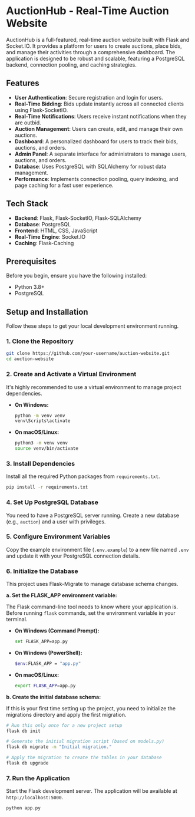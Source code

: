 # AuctionHub - Real-Time Auction Website

AuctionHub is a full-featured, real-time auction website built with Flask and Socket.IO. It provides a platform for users to create auctions, place bids, and manage their activities through a comprehensive dashboard. The application is designed to be robust and scalable, featuring a PostgreSQL backend, connection pooling, and caching strategies.

## Features

- **User Authentication**: Secure registration and login for users.
- **Real-Time Bidding**: Bids update instantly across all connected clients using Flask-SocketIO.
- **Real-Time Notifications**: Users receive instant notifications when they are outbid.
- **Auction Management**: Users can create, edit, and manage their own auctions.
- **Dashboard**: A personalized dashboard for users to track their bids, auctions, and orders.
- **Admin Panel**: A separate interface for administrators to manage users, auctions, and orders.
- **Database**: Uses PostgreSQL with SQLAlchemy for robust data management.
- **Performance**: Implements connection pooling, query indexing, and page caching for a fast user experience.

## Tech Stack

- **Backend**: Flask, Flask-SocketIO, Flask-SQLAlchemy
- **Database**: PostgreSQL
- **Frontend**: HTML, CSS, JavaScript
- **Real-Time Engine**: Socket.IO
- **Caching**: Flask-Caching

## Prerequisites

Before you begin, ensure you have the following installed:
- Python 3.8+
- PostgreSQL

## Setup and Installation

Follow these steps to get your local development environment running.

### 1. Clone the Repository

```bash
git clone https://github.com/your-username/auction-website.git
cd auction-website
```

### 2. Create and Activate a Virtual Environment

It's highly recommended to use a virtual environment to manage project dependencies.

- **On Windows:**
  ```bash
  python -m venv venv
  venv\Scripts\activate
  ```

- **On macOS/Linux:**
  ```bash
  python3 -m venv venv
  source venv/bin/activate
  ```

### 3. Install Dependencies

Install all the required Python packages from `requirements.txt`.

```bash
pip install -r requirements.txt
```

### 4. Set Up PostgreSQL Database

You need to have a PostgreSQL server running. Create a new database (e.g., `auction`) and a user with privileges.

### 5. Configure Environment Variables

Copy the example environment file (`.env.example`) to a new file named `.env` and update it with your PostgreSQL connection details.

### 6. Initialize the Database

This project uses Flask-Migrate to manage database schema changes.

**a. Set the FLASK_APP environment variable:**

The Flask command-line tool needs to know where your application is. Before running `flask` commands, set the environment variable in your terminal.

- **On Windows (Command Prompt):**
  ```bash
  set FLASK_APP=app.py
  ```

- **On Windows (PowerShell):**
  ```bash
  $env:FLASK_APP = "app.py"
  ```

- **On macOS/Linux:**
  ```bash
  export FLASK_APP=app.py
  ```

**b. Create the initial database schema:**

If this is your first time setting up the project, you need to initialize the migrations directory and apply the first migration.

```bash
# Run this only once for a new project setup
flask db init

# Generate the initial migration script (based on models.py)
flask db migrate -m "Initial migration."

# Apply the migration to create the tables in your database
flask db upgrade
```

### 7. Run the Application

Start the Flask development server. The application will be available at `http://localhost:5000`.

```bash
python app.py
```